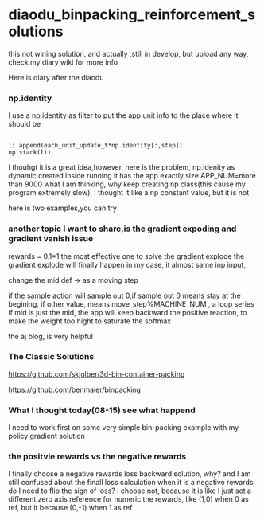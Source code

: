 # diaodu_binpacking_reinforcement_solutions
this not wining solution, and actually ,still in develop, but upload any way, check my diary wiki for more info


Here is diary after the diaodu

### np.identity

I use a np.identity as filter to put the app unit info to the place where it should be

```

li.append(each_unit_update_t*np.identity[:,step])
np.stack(li)

```

I thouhgt it is a great idea,however, here is the problem, np.idenity as dynamic created inside running it has the app exactly size APP_NUM=more than 9000 what I am thinking, why keep creating np class(this cause my program extremely slow), I thought it like a np constant value, but it is not

here is two examples,you can try

### another topic I want to share,is the gradient expoding and gradient vanish issue

rewards = 0.1*1 the most effective one to solve the gradient explode the gradient explode will finally happen in my case, it almost same inp input,

change the mid def -> as a moving step

if the sample action will sample out 0,if sample out 0 means stay at the begining, if other value, means move_step%MACHINE_NUM , a loop series if mid is just the mid, the app will keep backward the positive reaction, to make the weight too hight to saturate the softmax

the aj blog, is very helpful

### The Classic Solutions

https://github.com/skjolber/3d-bin-container-packing

https://github.com/benmaier/binpacking
### What I thought today(08-15) see what happend

I need to work first on some very simple bin-packing example with my policy gradient solution

### the positvie rewards vs the negative rewards

I finally choose a negative rewards loss backward solution, why? and I am still confused about the finall loss calculation when it is a negative rewards, do I need to flip the sign of loss? I choose not, because it is like I just set a different zero axis reference for numeric the rewards, like (1,0) when 0 as ref, but it because (0,-1) when 1 as ref
